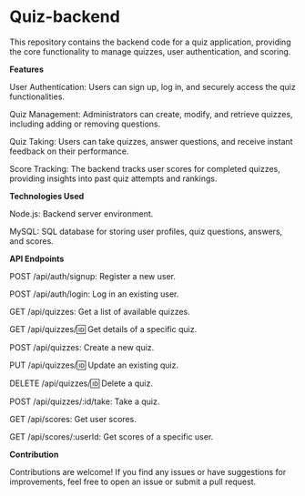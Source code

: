# Quiz-backend
This repository contains the backend code for a quiz application, providing the core functionality to manage quizzes, user authentication, and scoring.

**Features**

User Authentication: Users can sign up, log in, and securely access the quiz functionalities.

Quiz Management: Administrators can create, modify, and retrieve quizzes, including adding or removing questions.

Quiz Taking: Users can take quizzes, answer questions, and receive instant feedback on their performance.

Score Tracking: The backend tracks user scores for completed quizzes, providing insights into past quiz attempts and rankings.

**Technologies Used**

Node.js: Backend server environment.

MySQL: SQL database for storing user profiles, quiz questions, answers, and scores.

**API Endpoints**

POST /api/auth/signup: Register a new user.

POST /api/auth/login: Log in an existing user.

GET /api/quizzes: Get a list of available quizzes.

GET /api/quizzes/:id: Get details of a specific quiz.

POST /api/quizzes: Create a new quiz.

PUT /api/quizzes/:id: Update an existing quiz.

DELETE /api/quizzes/:id: Delete a quiz.

POST /api/quizzes/:id/take: Take a quiz.

GET /api/scores: Get user scores.

GET /api/scores/:userId: Get scores of a specific user.

**Contribution**

Contributions are welcome! If you find any issues or have suggestions for improvements, feel free to open an issue or submit a pull request.


